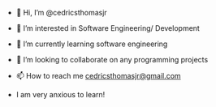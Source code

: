 - 👋 Hi, I’m @cedricsthomasjr
- 👀 I’m interested in Software Engineering/ Development
- 🌱 I’m currently learning software engineering
- 💞️ I’m looking to collaborate on any programming projects
- 📫 How to reach me cedricsthomasjr@gmail.com

- I am very anxious to learn!

<!---
cedricsthomasjr/cedricsthomasjr is a ✨ special ✨ repository because its `README.md` (this file) appears on your GitHub profile.
You can click the Preview link to take a look at your changes.
--->
